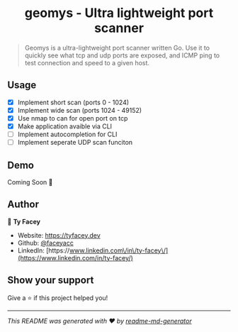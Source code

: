 <h1 align="center">geomys - Ultra lightweight port scanner</h1>
<p>
</p>

> Geomys is a ultra-lightweight port scanner written Go. Use it to quickly see what tcp and udp ports are exposed, and ICMP ping to test connection and speed to a given host.

## Usage
- [x] Implement short scan (ports 0 - 1024)
- [x] Implement wide scan (ports 1024 - 49152)
- [x] Use nmap to can for open port on tcp 
- [x] Make application avaible via CLI
- [ ] Implement autocompletion for CLI
- [ ] Implement seperate UDP scan funciton
## Demo

Coming Soon 👀

## Author

👤 **Ty Facey**

* Website: https://tyfacey.dev
* Github: [@faceyacc](https://github.com/faceyacc)
* LinkedIn: [https:\/\/www.linkedin.com\/in\/ty-facey\/](https://www.linkedin.com/in/ty-facey/)

## Show your support

Give a ⭐️ if this project helped you!

***
_This README was generated with ❤️ by [readme-md-generator](https://github.com/kefranabg/readme-md-generator)_
